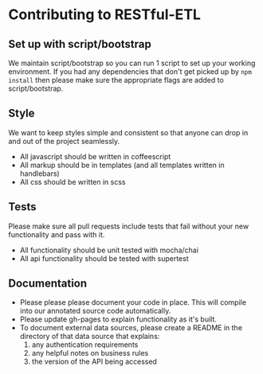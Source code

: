 # Contributing to RESTful-ETL

## Set up with script/bootstrap

We maintain script/bootstrap so you can run 1 script to set up your working
environment. If you had any dependencies that don't get picked up by `npm install`
then please make sure the appropriate flags are added to script/bootstrap.

## Style

We want to keep styles simple and consistent so that anyone
can drop in and out of the project seamlessly.

* All javascript should be written in coffeescript
* All markup should be in templates (and all templates written in handlebars)
* All css should be written in scss

## Tests

Please make sure all pull requests include tests that fail
without your new functionality and pass with it.

* All functionality should be unit tested with mocha/chai
* All api functionality should be tested with supertest

## Documentation

* Please please please document your code in place. This will compile into our annotated source code automatically.
* Please update gh-pages to explain functionality as it's built.
* To document external data sources, please create a README in the directory of that
data source that explains:
    1. any authentication requirements
    1. any helpful notes on business rules
    1. the version of the API being accessed